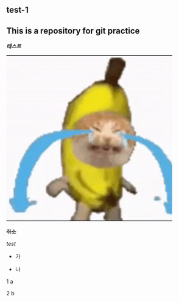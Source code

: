 ## test-1
This is a repository for git practice
---
***테스트***

![바나나캣](./image.png)

~~취소~~

<i>test</i>

* 가

* 나

1 a
  
2 b
